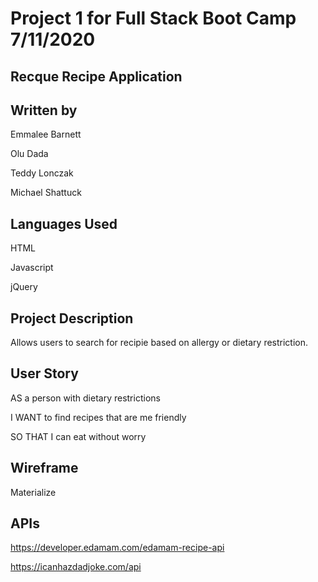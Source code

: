 # Project 1 for Full Stack Boot Camp 7/11/2020

## Recque Recipe Application

## Written by

Emmalee Barnett

Olu Dada

Teddy Lonczak

Michael Shattuck

## Languages Used
HTML

Javascript

jQuery


## Project Description
Allows users to search for recipie based on allergy or dietary restriction.

## User Story
AS a person with dietary restrictions

I WANT to find recipes that are me friendly

SO THAT I can eat without worry

## Wireframe
Materialize

## APIs
https://developer.edamam.com/edamam-recipe-api

https://icanhazdadjoke.com/api


